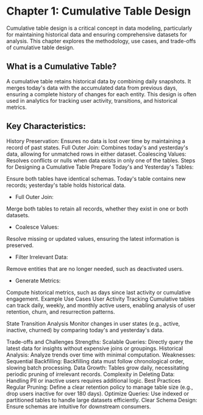 # Chapter 1: Cumulative Table Design
Cumulative table design is a critical concept in data modeling, particularly for maintaining historical data and ensuring comprehensive datasets for analysis. This chapter explores the methodology, use cases, and trade-offs of cumulative table design.

## What is a Cumulative Table?
A cumulative table retains historical data by combining daily snapshots. It merges today's data with the accumulated data from previous days, ensuring a complete history of changes for each entity. This design is often used in analytics for tracking user activity, transitions, and historical metrics.

## Key Characteristics:
History Preservation: Ensures no data is lost over time by maintaining a record of past states.
Full Outer Join: Combines today's and yesterday's data, allowing for unmatched rows in either dataset.
Coalescing Values: Resolves conflicts or nulls when data exists in only one of the tables.
Steps for Designing a Cumulative Table
Prepare Today's and Yesterday's Tables:

Ensure both tables have identical schemas.
Today's table contains new records; yesterday's table holds historical data.
- Full Outer Join:

Merge both tables to retain all records, whether they exist in one or both datasets.
- Coalesce Values:

Resolve missing or updated values, ensuring the latest information is preserved.
- Filter Irrelevant Data:

Remove entities that are no longer needed, such as deactivated users.
- Generate Metrics:

Compute historical metrics, such as days since last activity or cumulative engagement.
Example Use Cases
User Activity Tracking
Cumulative tables can track daily, weekly, and monthly active users, enabling analysis of user retention, churn, and resurrection patterns.

State Transition Analysis
Monitor changes in user states (e.g., active, inactive, churned) by comparing today's and yesterday's data.

Trade-offs and Challenges
Strengths:
Scalable Queries: Directly query the latest data for insights without expensive joins or groupings.
Historical Analysis: Analyze trends over time with minimal computation.
Weaknesses:
Sequential Backfilling: Backfilling data must follow chronological order, slowing batch processing.
Data Growth: Tables grow daily, necessitating periodic pruning of irrelevant records.
Complexity in Deleting Data: Handling PII or inactive users requires additional logic.
Best Practices
Regular Pruning: Define a clear retention policy to manage table size (e.g., drop users inactive for over 180 days).
Optimize Queries: Use indexed or partitioned tables to handle large datasets efficiently.
Clear Schema Design: Ensure schemas are intuitive for downstream consumers.
